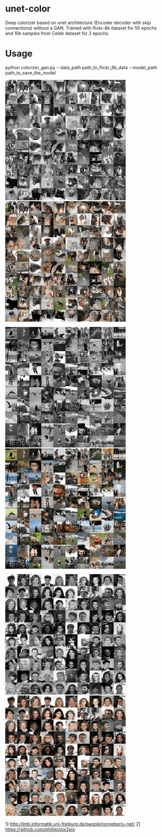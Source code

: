 # unet-color
Deep colorizer based on unet architecture (Encoder decoder with skip connections) without a GAN. 
Trained with flickr-8k dataset for 50 epochs and 10k samples from Celeb dataset for 2 epochs. 

Usage
=====

python colorizer_gan.py --data_path path_to_flickr_8k_data --model_path path_to_save_the_model

<img src="https://raw.githubusercontent.com/4g/unet-color/master/images/grayscale_3.png" height="384"><img src="https://raw.githubusercontent.com/4g/unet-color/master/images/colored_3.png" height="384"> 

<img src="https://raw.githubusercontent.com/4g/unet-color/master/images/grayscale_4.png" height="384"> <img src="https://raw.githubusercontent.com/4g/unet-color/master/images/colored_4.png" height="384"> 

<img src="https://raw.githubusercontent.com/4g/unet-color/master/images/grayscale_2.png" height="384"><img src="https://raw.githubusercontent.com/4g/unet-color/master/images/colored_2.png" height="384"> 


1] http://lmb.informatik.uni-freiburg.de/people/ronneber/u-net/
2] https://github.com/phillipi/pix2pix
